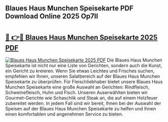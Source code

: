 ## Blaues Haus Munchen Speisekarte PDF Download Online 2025 Op7II

# <h2><a href="http://gc8rmg1.nevu.top/?p=Blaues+Haus+Munchen+Speisekarte">🔗 👉🔴 Blaues Haus Munchen Speisekarte 2025 PDF</a></h2>

[![Blaues Haus Munchen Speisekarte 2025 PDF](https://i.imgur.com/dBaPXMq.png)](http://gc8rmg1.nevu.top/?p=Blaues+Haus+Munchen+Speisekarte)
Die Blaues Haus Munchen Speisekarte ist nicht nur eine Liste von Gerichten, sondern auch die Kunst, ein Gericht zu kreieren. Wenn Sie etwas Leichtes und Frisches suchen, empfehlen wir Ihnen, unseren Salatbereich auf der Blaues Haus Munchen Speisekarte zu überprüfen. Für Fleischliebhaber bietet unsere Blaues Haus Munchen Speisekarte eine große Auswahl an Gerichten: Rindfleisch, Schweinefleisch, Huhn und Fisch. Unseren Auserwählten bieten wir Gourmet-Gerichte wie Schaschlik und Steak an, die auf einem Holzfeuer zubereitet werden. In jedem Fall sind wir bereit, Ihnen bei der Auswahl der Speisen auf der Blaues Haus Munchen Speisekarte zu helfen und Ihnen einen komfortablen und angenehmen Service zu bieten.
